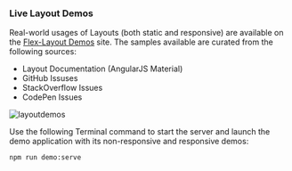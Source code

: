 ### Live Layout Demos

Real-world usages of Layouts (both static and responsive) are available on the 
[Flex-Layout Demos](https://tburleson-layouts-demos.firebaseapp.com/#/responsive) site. The samples available are 
curated from the following sources:

* Layout Documentation (AngularJS Material)
* GitHub Issuses
* StackOverflow Issues
* CodePen Issues

![layoutdemos](https://cloud.githubusercontent.com/assets/210413/19868966/511c8eea-9f78-11e6-9692-7a23f399b502.jpg)


Use the following Terminal command to start the server and launch the demo application with its non-responsive and 
responsive demos:

```
npm run demo:serve 
```
